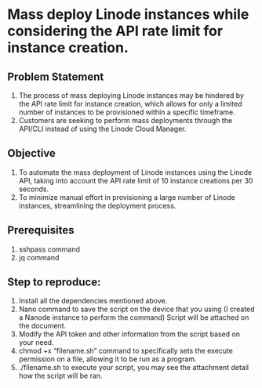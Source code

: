 
# Mass deploy Linode instances while considering the API rate limit for instance creation.

## Problem Statement
1. The process of mass deploying Linode instances may be hindered by the API rate limit for instance creation, which allows for only a limited number of instances to be provisioned within a specific timeframe.
2. Customers are seeking to perform mass deployments through the API/CLI instead of using the Linode Cloud Manager.

## Objective
1. To automate the mass deployment of Linode instances using the Linode API, taking into account the API rate limit of 10 instance creations per 30 seconds.
2. To minimize manual effort in provisioning a large number of Linode instances, streamlining the deployment process.

## Prerequisites 
1. sshpass command
2. jq command

## Step to reproduce: 
1.	Install all the dependencies mentioned above.
2.	Nano command to save the script on the device that you using (I created a Nanode instance to perform the command) Script will be attached on the document.
3.	Modify the API token and other information from the script based on your need.
4.	chmod +x “filename.sh” command to specifically sets the execute permission on a file, allowing it to be run as a program.
5.	./filename.sh to execute your script, you may see the attachment detail how the script will be ran.

